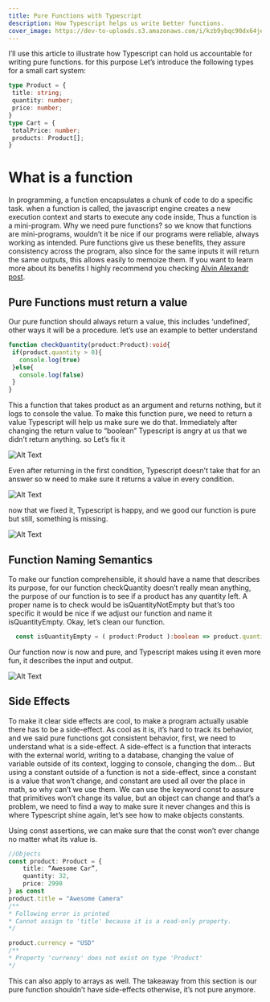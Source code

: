 ```yaml
---
title: Pure Functions with Typescript
description: How Typescript helps us write better functions.
cover_image: https://dev-to-uploads.s3.amazonaws.com/i/kzb9ybqc90dx64je6xzz.png
---
```


I’ll use this article to illustrate how Typescript can hold us accountable for writing pure functions.
for this purpose Let’s introduce the following types for a small cart system:
```typescript
type Product = {
 title: string;
 quantity: number;
 price: number;
}
type Cart = {
 totalPrice: number;
 products: Product[];
}
```
# What is a function
In programming, a function encapsulates a chunk of code to do a specific task. when a function is called, the javascript engine creates a new execution context and starts to execute any code inside, Thus a function is a mini-program. 
Why we need pure functions?
so we know that functions are mini-programs, wouldn’t it be nice if our programs were reliable, always working as intended. Pure functions give us these benefits, they assure consistency across the program, also since for the same inputs it will return the same outputs, this allows easily to memoize them. If you want to learn more about its benefits I highly recommend you checking [Alvin Alexandr post](https://alvinalexander.com/scala/fp-book/benefits-of-pure-functions).
## Pure Functions must return a value
Our pure function should always return a value, this includes ‘undefined’, other ways it will be a procedure. let’s use an example to better understand
```typescript
function checkQuantity(product:Product):void{
 if(product.quantity > 0){
   console.log(true)
 }else{
   console.log(false)
 }
}
```
This a function that takes product as an argument and returns nothing, but it logs to console the value. 
To make this function pure, we need to return a value Typescript will help us make sure we do that.
Immediately after changing the return value to “boolean” Typescript is angry at us that we didn’t return anything. so Let’s fix it

![Alt Text](https://dev-to-uploads.s3.amazonaws.com/i/7wzkeljnl2kan7kkqvb6.PNG)

Even after returning in the first condition, Typescript doesn’t take that for an answer so w need to make sure it returns a value in every condition.

![Alt Text](https://dev-to-uploads.s3.amazonaws.com/i/q6cuzgx7e4q6ny2a3mar.PNG)

now that we fixed it, Typescript is happy, and we good our function is pure but still, something is missing.

![Alt Text](https://dev-to-uploads.s3.amazonaws.com/i/qvp7cduk35a2vhwzu08n.PNG)

## Function Naming Semantics
To make our function comprehensible, it should have a name that describes its purpose, for our function checkQuantity doesn’t really mean anything, the purpose of our function is to see if a product has any quantity left. A proper name is to check would be isQuantityNotEmpty but that’s too specific it would be nice if we adjust our function and name it isQuantityEmpty. Okay, let’s clean our function.

```typescript
  const isQuantityEmpty = ( product:Product ):boolean => product.quantity === 0
```

Our function now is now and pure, and Typescript makes using it even more fun, it describes the input and output.

![Alt Text](https://dev-to-uploads.s3.amazonaws.com/i/i2dp8ftcsbaw2bgitiap.PNG)

## Side Effects
To make it clear side effects are cool, to make a program actually usable there has to be a side-effect. As cool as it is, it’s hard to track its behavior, and we said pure functions got consistent behavior, first, we need to understand what is a side-effect.
A side-effect is a function that interacts with the external world, writing to a database, changing the value of variable outside of its context, logging to console, changing the dom…
But using a constant outside of a function is not a side-effect, since a constant is a value that won’t change, and constant are used all over the place in math, so why can’t we use them.
We can use the keyword const to assure that primitives won’t change its value, but an object can change and that’s a problem, we need to find a way to make sure it never changes and this is where Typescript shine again, let’s see how to make objects constants.

Using const assertions, we can make sure that the const won’t ever change no matter what its value is.
```typescript 
//Objects
const product: Product = {
	title: “Awesome Car”,
	quantity: 32,
	price: 2990
} as const
product.title = "Awesome Camera"
/**
* Following error is printed
* Cannot assign to 'title' because it is a read-only property.
*/

product.currency = "USD"
/**
* Property 'currency' does not exist on type 'Product'
*/
```
This can also apply to arrays as well.
The takeaway from this section is our pure function shouldn’t have side-effects otherwise, it’s not pure anymore.
